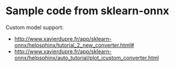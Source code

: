 # Sample code from sklearn-onnx

Custom model support: 
* http://www.xavierdupre.fr/app/sklearn-onnx/helpsphinx/tutorial_2_new_converter.html#
* http://www.xavierdupre.fr/app/sklearn-onnx/helpsphinx/auto_tutorial/plot_icustom_converter.html